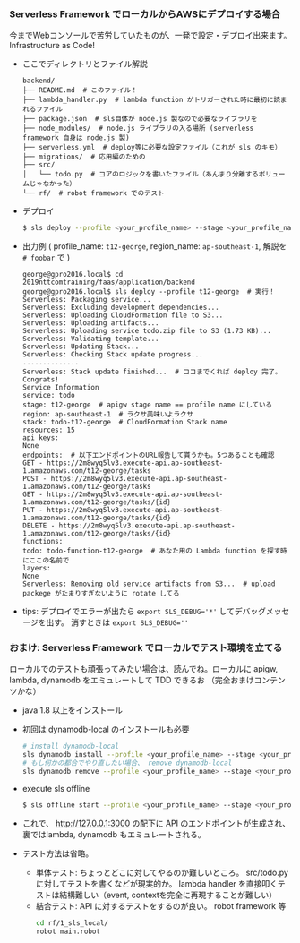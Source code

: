 ### Serverless Framework でローカルからAWSにデプロイする場合
今までWebコンソールで苦労していたものが、一発で設定・デプロイ出来ます。 Infrastructure as Code!

- ここでディレクトリとファイル解説
    ```
    backend/
    ├── README.md  # このファイル！
    ├── lambda_handler.py  # lambda function がトリガーされた時に最初に読まれるファイル
    ├── package.json  # sls自体が node.js 製なので必要なライブラリを
    ├── node_modules/  # node.js ライブラリの入る場所 (serverless framework 自身は node.js 製)
    ├── serverless.yml  # deploy等に必要な設定ファイル（これが sls のキモ）
    ├── migrations/  # 応用編のための
    ├── src/
    │   └── todo.py  # コアのロジックを書いたファイル（あんまり分離するボリュームじゃなかった）
    └── rf/  # robot framework でのテスト
    ```

- デプロイ
    ```sh
    $ sls deploy --profile <your_profile_name> --stage <your_profile_name> --region <our_region_name>
    ```

- 出力例 ( profile_name: `t12-george`, region_name: `ap-southeast-1`, 解説を `# foobar` で )
    ```
    george@gpro2016.local$ cd 2019nttcomtraining/faas/application/backend
    george@gpro2016.local$ sls deploy --profile t12-george  # 実行！
    Serverless: Packaging service...
    Serverless: Excluding development dependencies...
    Serverless: Uploading CloudFormation file to S3...
    Serverless: Uploading artifacts...
    Serverless: Uploading service todo.zip file to S3 (1.73 KB)...
    Serverless: Validating template...
    Serverless: Updating Stack...
    Serverless: Checking Stack update progress...
    ..............
    Serverless: Stack update finished...  # ココまでくれば deploy 完了。 Congrats!
    Service Information
    service: todo
    stage: t12-george  # apigw stage name == profile name にしている
    region: ap-southeast-1  # ラクサ美味いよラクサ
    stack: todo-t12-george  # CloudFormation Stack name
    resources: 15
    api keys:
    None
    endpoints:  # 以下エンドポイントのURL報告して貰うかも。5つあることも確認
    GET - https://2m8wyq5lv3.execute-api.ap-southeast-1.amazonaws.com/t12-george/tasks
    POST - https://2m8wyq5lv3.execute-api.ap-southeast-1.amazonaws.com/t12-george/tasks
    GET - https://2m8wyq5lv3.execute-api.ap-southeast-1.amazonaws.com/t12-george/tasks/{id}
    PUT - https://2m8wyq5lv3.execute-api.ap-southeast-1.amazonaws.com/t12-george/tasks/{id}
    DELETE - https://2m8wyq5lv3.execute-api.ap-southeast-1.amazonaws.com/t12-george/tasks/{id}
    functions:
    todo: todo-function-t12-george  # あなた用の Lambda function を探す時にここの名前で
    layers:
    None
    Serverless: Removing old service artifacts from S3...  # upload packege がたまりすぎないように rotate してる
    ```

- tips: デプロイでエラーが出たら `export SLS_DEBUG='*'` してデバッグメッセージを出す。 消すときは `export SLS_DEBUG=''`


### おまけ: Serverless Framework でローカルでテスト環境を立てる
ローカルでのテストも頑張ってみたい場合は、読んでね。ローカルに apigw, lambda, dynamodb をエミュレートして TDD できるお
（完全おまけコンテンツかな）

- java 1.8 以上をインストール
- 初回は dynamodb-local のインストールも必要
    ```sh
    # install dynamodb-local
    sls dynamodb install --profile <your_profile_name> --stage <your_profile_name> --region <our_region_name>
    # もし何かの都合でやり直したい場合、 remove dynamodb-local
    sls dynamodb remove --profile <your_profile_name> --stage <your_profile_name> --region <our_region_name>
    ```

- execute sls offline
    ```sh
    $ sls offline start --profile <your_profile_name> --stage <your_profile_name> --region <our_region_name>
    ```

- これで、 http://127.0.0.1:3000 の配下に API のエンドポイントが生成され、裏ではlambda, dynamodb もエミュレートされる。
- テスト方法は省略。
    - 単体テスト: ちょっとどこに対してやるのか難しいところ。 src/todo.py に対してテストを書くなどが現実的か。 lambda handler を直接叩くテストは結構難しい（event, contextを完全に再現することが難しい）
    - 結合テスト: API に対するテストをするのが良い。 robot framework 等
        ```sh
        cd rf/1_sls_local/
        robot main.robot
        ```

